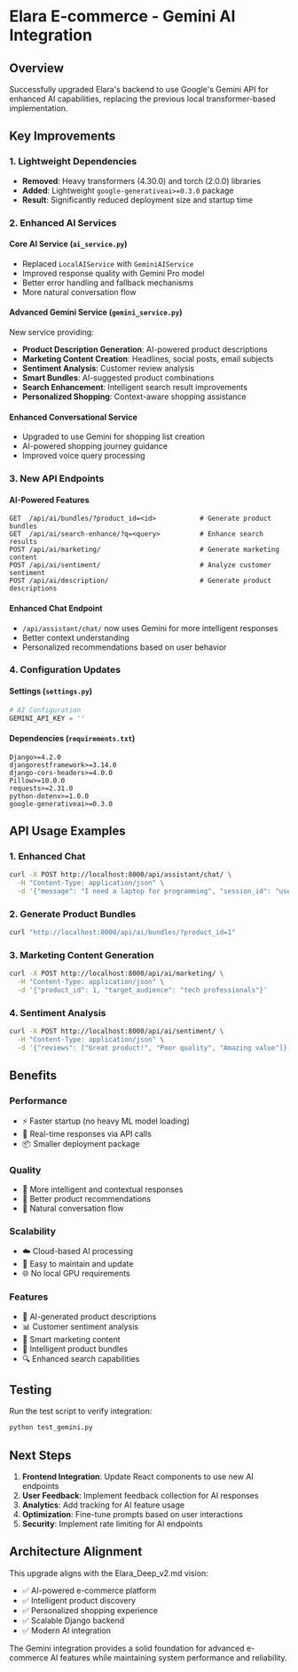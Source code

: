 # Elara E-commerce - Gemini AI Integration

## Overview
Successfully upgraded Elara's backend to use Google's Gemini API for enhanced AI capabilities, replacing the previous local transformer-based implementation.

## Key Improvements

### 1. **Lightweight Dependencies**
- **Removed**: Heavy transformers (4.30.0) and torch (2.0.0) libraries
- **Added**: Lightweight `google-generativeai>=0.3.0` package
- **Result**: Significantly reduced deployment size and startup time

### 2. **Enhanced AI Services**

#### **Core AI Service (`ai_service.py`)**
- Replaced `LocalAIService` with `GeminiAIService`
- Improved response quality with Gemini Pro model
- Better error handling and fallback mechanisms
- More natural conversation flow

#### **Advanced Gemini Service (`gemini_service.py`)**
New service providing:
- **Product Description Generation**: AI-powered product descriptions
- **Marketing Content Creation**: Headlines, social posts, email subjects
- **Sentiment Analysis**: Customer review analysis
- **Smart Bundles**: AI-suggested product combinations
- **Search Enhancement**: Intelligent search result improvements
- **Personalized Shopping**: Context-aware shopping assistance

#### **Enhanced Conversational Service**
- Upgraded to use Gemini for shopping list creation
- AI-powered shopping journey guidance
- Improved voice query processing

### 3. **New API Endpoints**

#### **AI-Powered Features**
```
GET  /api/ai/bundles/?product_id=<id>           # Generate product bundles
GET  /api/ai/search-enhance/?q=<query>          # Enhance search results
POST /api/ai/marketing/                         # Generate marketing content
POST /api/ai/sentiment/                         # Analyze customer sentiment
POST /api/ai/description/                       # Generate product descriptions
```

#### **Enhanced Chat Endpoint**
- `/api/assistant/chat/` now uses Gemini for more intelligent responses
- Better context understanding
- Personalized recommendations based on user behavior

### 4. **Configuration Updates**

#### **Settings (`settings.py`)**
```python
# AI Configuration
GEMINI_API_KEY = ''
```

#### **Dependencies (`requirements.txt`)**
```
Django>=4.2.0
djangorestframework>=3.14.0
django-cors-headers>=4.0.0
Pillow>=10.0.0
requests>=2.31.0
python-dotenv>=1.0.0
google-generativeai>=0.3.0
```

## API Usage Examples

### 1. **Enhanced Chat**
```bash
curl -X POST http://localhost:8000/api/assistant/chat/ \
  -H "Content-Type: application/json" \
  -d '{"message": "I need a laptop for programming", "session_id": "user123"}'
```

### 2. **Generate Product Bundles**
```bash
curl "http://localhost:8000/api/ai/bundles/?product_id=1"
```

### 3. **Marketing Content Generation**
```bash
curl -X POST http://localhost:8000/api/ai/marketing/ \
  -H "Content-Type: application/json" \
  -d '{"product_id": 1, "target_audience": "tech professionals"}'
```

### 4. **Sentiment Analysis**
```bash
curl -X POST http://localhost:8000/api/ai/sentiment/ \
  -H "Content-Type: application/json" \
  -d '{"reviews": ["Great product!", "Poor quality", "Amazing value"]}'
```

## Benefits

### **Performance**
- ⚡ Faster startup (no heavy ML model loading)
- 🔄 Real-time responses via API calls
- 📦 Smaller deployment package

### **Quality**
- 🧠 More intelligent and contextual responses
- 🎯 Better product recommendations
- 💬 Natural conversation flow

### **Scalability**
- ☁️ Cloud-based AI processing
- 🔧 Easy to maintain and update
- 🌐 No local GPU requirements

### **Features**
- 📝 AI-generated product descriptions
- 📊 Customer sentiment analysis
- 🎯 Smart marketing content
- 🛒 Intelligent product bundles
- 🔍 Enhanced search capabilities

## Testing

Run the test script to verify integration:
```bash
python test_gemini.py
```

## Next Steps

1. **Frontend Integration**: Update React components to use new AI endpoints
2. **User Feedback**: Implement feedback collection for AI responses
3. **Analytics**: Add tracking for AI feature usage
4. **Optimization**: Fine-tune prompts based on user interactions
5. **Security**: Implement rate limiting for AI endpoints

## Architecture Alignment

This upgrade aligns with the Elara_Deep_v2.md vision:
- ✅ AI-powered e-commerce platform
- ✅ Intelligent product discovery
- ✅ Personalized shopping experience
- ✅ Scalable Django backend
- ✅ Modern AI integration

The Gemini integration provides a solid foundation for advanced e-commerce AI features while maintaining system performance and reliability.